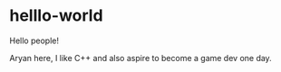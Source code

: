 # helllo-world

Hello people!

Aryan here, I like C++ and also aspire to become a game dev one day.

